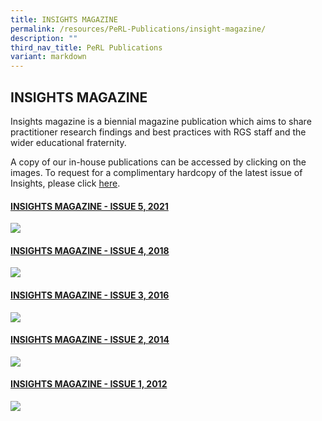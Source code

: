 ```yaml
---
title: INSIGHTS MAGAZINE
permalink: /resources/PeRL-Publications/insight-magazine/
description: ""
third_nav_title: PeRL Publications
variant: markdown
---
```

## INSIGHTS MAGAZINE

Insights magazine is a biennial magazine publication which aims to share practitioner research findings and best practices with RGS staff and the wider educational fraternity.

A copy of our in-house publications can be accessed by clicking on the images. To request for a complimentary hardcopy of the latest issue of Insights, please click [here](https://docs.google.com/forms/d/e/1FAIpQLSfDl4vV7llMZwQXm0aOMw9flvkLZJOhtk3rGtmEIKUAgGVOFQ/viewform?usp=sf_link).

#### [INSIGHTS MAGAZINE - ISSUE 5, 2021](https://drive.google.com/file/d/16D7MInanrqI5HHUe17zikHNAM7FlIwCW/view?usp=share_link)
![](/images/Insights/2021%20insight.png)

#### [INSIGHTS MAGAZINE - ISSUE 4, 2018](https://drive.google.com/file/d/1sN0-UlR5IC0nRUuWWmbQDzfbnwiqD5Ai/view?usp=share_link)
![](/images/Insights/2018%20insights.png)

#### [INSIGHTS MAGAZINE - ISSUE 3, 2016](https://drive.google.com/file/d/1waj-ws3Az4GcUIc_28MA7N2pzKLgBPqy/view?usp=share_link)
![](/images/Insights/2016%20insights.png)

#### [INSIGHTS MAGAZINE - ISSUE 2, 2014](https://drive.google.com/file/d/1MlYydtPmeK6H3nfx2_-KN_B6nLT1oWo-/view?usp=share_link)
![](/images/Insights/2014%20insights.png)

#### [INSIGHTS MAGAZINE - ISSUE 1, 2012](https://drive.google.com/file/d/1FTz9ZA_n0FTf6v3GmI_kweq8O3os0-EF/view?usp=share_link)
![](/images/Insights/2012%20insights.png)